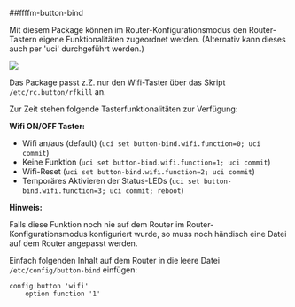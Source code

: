 ##ffffm-button-bind

Mit diesem Package können im Router-Konfigurationsmodus den Router-Tastern eigene Funktionalitäten zugeordnet werden. (Alternativ kann dieses auch per 'uci' durchgeführt werden.)

![](https://forum.freifunk.net/uploads/default/original/2X/e/e9944dcf6897939145e686bf56ec257106ac30b0.png)

Das Package passt z.Z. nur den Wifi-Taster über das Skript `/etc/rc.button/rfkill` an.

Zur Zeit stehen folgende Tasterfunktionalitäten zur Verfügung:

**Wifi ON/OFF Taster:**

- Wifi an/aus (default) (`uci set button-bind.wifi.function=0; uci commit`) 
- Keine Funktion (`uci set button-bind.wifi.function=1; uci commit`)
- Wifi-Reset (`uci set button-bind.wifi.function=2; uci commit`) 
- Temporäres Aktivieren der Status-LEDs (`uci set button-bind.wifi.function=3; uci commit; reboot`)


**Hinweis:**

Falls diese Funktion noch nie auf dem Router im Router-Konfigurationsmodus konfiguriert wurde, so muss noch händisch eine Datei auf dem Router angepasst werden.

Einfach folgenden Inhalt auf dem Router in die leere Datei `/etc/config/button-bind` einfügen: 
```
config button 'wifi'  
	option function '1'
```
